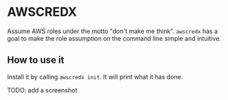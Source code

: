 # AWSCREDX
Assume AWS roles under the motto "don't make me think".
`awscredx` has a goal to make the role assumption on the command line simple and intuitive.

## How to use it
Install it by calling `awscredx init`.
It will print what it has done.

TODO: add a screenshot

